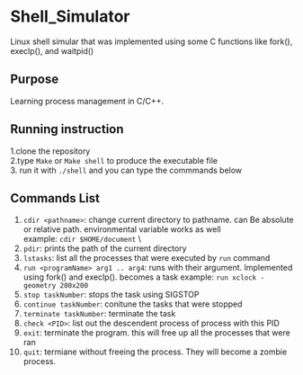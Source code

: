 # Shell_Simulator
Linux shell simular that was implemented using some C functions like fork(), execlp(), and waitpid()

## Purpose
Learning process management in C/C++.
## Running instruction
1.clone the repository \
2.type `Make` or `Make shell` to produce the executable file \
3. run it with `./shell` and you can type the commmands below

## Commands List
1. `cdir <pathname>`: change current directory to pathname. can Be absolute or relative path. environmental variable works as well \
    example: `cdir $HOME/document` \
2. `pdir`: prints the path of the current directory
3. `lstasks`: list all the processes that were executed by `run` command
4. `run <programName> arg1 .. arg4`: runs <programName> with their argument. Implemented using fork() and execlp(). <programName> becomes a task
    example: `run xclock -geometry 200x200`
5. `stop taskNumber`: stops the task using SIGSTOP
6. `continue taskNumber`: conitune the tasks that were stopped
7. `terminate taskNumber`: terminate the task
8. `check <PID>`: list out the descendent process of process with this PID
9. `exit`: terminate the program. this will free up all the processes that were ran
10. `quit`: termiane without freeing the process. They will become a zombie process.
